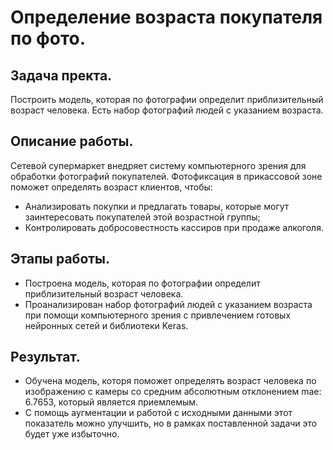 # Определение возраста покупателя по фото.

## Задача пректа.
Построить модель, которая по фотографии определит приблизительный возраст человека. Есть набор фотографий людей с указанием возраста.	

## Описание работы.
Сетевой супермаркет внедряет систему компьютерного зрения для обработки фотографий покупателей. Фотофиксация в прикассовой зоне поможет определять возраст клиентов, чтобы:
- Анализировать покупки и предлагать товары, которые могут заинтересовать покупателей этой возрастной группы;
- Контролировать добросовестность кассиров при продаже алкоголя.

## Этапы работы.
- Построена модель, которая по фотографии определит приблизительный возраст человека. 
- Проанализирован набор фотографий людей с указанием возраста при помощи компьютерного зрения с привлечением готовых нейронных сетей и библиотеки Keras.

## Результат.
- Обучена модель, которя поможет определять возраст человека по изображению с камеры со средним абсолютным отклонением mae: 6.7653, который является приемлемым.
- С помощь аугментации и работой с исходными данными этот показатель можно улучшить, но в рамках поставленной задачи это будет уже избыточно.

